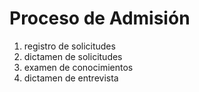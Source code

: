 # Proceso de Admisión


1. registro de solicitudes
2. dictamen de solicitudes
3. examen de conocimientos
4. dictamen de entrevista

